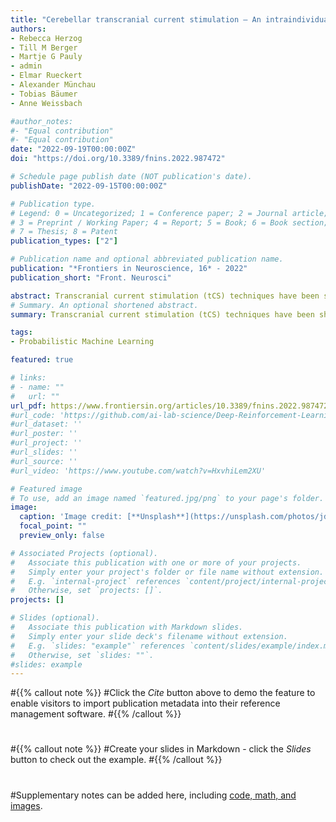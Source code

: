 ```yaml
---
title: "Cerebellar transcranial current stimulation – An intraindividual comparison of different techniques"
authors:
- Rebecca Herzog
- Till M Berger
- Martje G Pauly
- admin
- Elmar Rueckert
- Alexander Münchau
- Tobias Bäumer
- Anne Weissbach

#author_notes:
#- "Equal contribution"
#- "Equal contribution"
date: "2022-09-19T00:00:00Z"
doi: "https://doi.org/10.3389/fnins.2022.987472"

# Schedule page publish date (NOT publication's date).
publishDate: "2022-09-15T00:00:00Z"

# Publication type.
# Legend: 0 = Uncategorized; 1 = Conference paper; 2 = Journal article;
# 3 = Preprint / Working Paper; 4 = Report; 5 = Book; 6 = Book section;
# 7 = Thesis; 8 = Patent
publication_types: ["2"]

# Publication name and optional abbreviated publication name.
publication: "*Frontiers in Neuroscience, 16* - 2022"
publication_short: "Front. Neurosci"

abstract: Transcranial current stimulation (tCS) techniques have been shown to induce cortical plasticity. As an important relay in the motor system, the cerebellum is an interesting target for plasticity induction using tCS, aiming to modulate its excitability and connectivity. However, until now it remains unclear, which is the most effective tCS method for inducing plasticity in the cerebellum. Thus, in this study, the effects of anodal transcranial direct current stimulation (tDCS), 50 Hz transcranial alternating current stimulation (50 Hz tACS), and high frequency transcranial random noise stimulation (tRNS) were compared with sham stimulation in 20 healthy subjects in a within-subject design. tCS was applied targeting the cerebellar lobe VIIIA using neuronavigation. We measured corticospinal excitability, short-interval intracortical inhibition (SICI), short-latency afferent inhibition (SAI), and cerebellar brain inhibition (CBI) and performed a sensor-based movement analysis at baseline and three times after the intervention (post1 = 15 min; post2 = 55 min; post3 = 95 min). Corticospinal excitability increased following cerebellar tACS and tRNS compared to sham stimulation. This effect was most pronounced directly after stimulation but lasted for at least 55 min after tACS. Cortico-cortical and cerebello-cortical conditioning protocols, as well as sensor-based movement analyses, did not change. Our findings suggest that cerebellar 50 Hz tACS is the most effective protocol to change corticospinal excitability.
# Summary. An optional shortened abstract.
summary: Transcranial current stimulation (tCS) techniques have been shown to induce cortical plasticity. As an important relay in the motor system, the cerebellum is an interesting target for plasticity induction using tCS ...

tags:
- Probabilistic Machine Learning

featured: true

# links:
# - name: ""
#   url: ""
url_pdf: https://www.frontiersin.org/articles/10.3389/fnins.2022.987472/full?&utm_source=Email_to_authors_&utm_medium=Email&utm_content=T1_11.5e1_author&utm_campaign=Email_publication&field=&journalName=Frontiers_in_Neuroscience&id=987472
#url_code: 'https://github.com/ai-lab-science/Deep-Reinforcement-Learning-for-mapless-navigation-in-intralogistics'
#url_dataset: ''
#url_poster: ''
#url_project: ''
#url_slides: ''
#url_source: ''
#url_video: 'https://www.youtube.com/watch?v=HxvhiLem2XU'

# Featured image
# To use, add an image named `featured.jpg/png` to your page's folder. 
image:
  caption: 'Image credit: [**Unsplash**](https://unsplash.com/photos/jdD8gXaTZsc)'
  focal_point: ""
  preview_only: false

# Associated Projects (optional).
#   Associate this publication with one or more of your projects.
#   Simply enter your project's folder or file name without extension.
#   E.g. `internal-project` references `content/project/internal-project/index.md`.
#   Otherwise, set `projects: []`.
projects: []

# Slides (optional).
#   Associate this publication with Markdown slides.
#   Simply enter your slide deck's filename without extension.
#   E.g. `slides: "example"` references `content/slides/example/index.md`.
#   Otherwise, set `slides: ""`.
#slides: example
---
```


#{{% callout note %}}
#Click the *Cite* button above to demo the feature to enable visitors to import publication metadata into their reference management software.
#{{% /callout %}}
#
#{{% callout note %}}
#Create your slides in Markdown - click the *Slides* button to check out the example.
#{{% /callout %}}
#
#Supplementary notes can be added here, including [code, math, and images](https://wowchemy.com/docs/writing-markdown-latex/).
